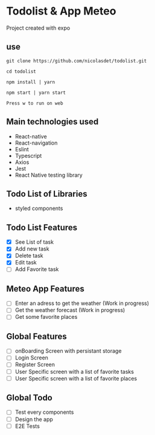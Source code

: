 # Todolist & App Meteo

Project created with expo

## use

`git clone https://github.com/nicolasdet/todolist.git`

`cd todolist`

`npm install | yarn`

`npm start | yarn start`

`Press w to run on web`

## Main technologies used

- React-native
- React-navigation
- Eslint
- Typescript
- Axios
- Jest
- React Native testing library

## Todo List of Libraries

- styled components

## Todo List Features

- [x] See List of task
- [x] Add new task
- [x] Delete task
- [x] Edit task
- [ ] Add Favorite task

## Meteo App Features

- [ ] Enter an adress to get the weather (Work in progress)
- [ ] Get the weather forecast (Work in progress)
- [ ] Get some favorite places

## Global Features

- [ ] onBoarding Screen with persistant storage
- [ ] Login Screen
- [ ] Register Screen
- [ ] User Specific screen with a list of favorite tasks
- [ ] User Specific screen with a list of favorite places

## Global Todo

- [ ] Test every components
- [ ] Design the app
- [ ] E2E Tests

